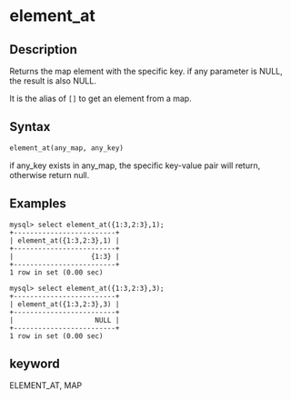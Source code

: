 # element_at

## Description

Returns the map element with the specific key. if any parameter is NULL, the result is also NULL.

It is the alias of `[]` to get an element from a map.

## Syntax

```Haskell
element_at(any_map, any_key)
```
if any_key exists in any_map, the specific key-value pair will return, otherwise return null.

## Examples

```plain text
mysql> select element_at({1:3,2:3},1);
+-------------------------+
| element_at({1:3,2:3},1) |
+-------------------------+
|                   {1:3} |
+-------------------------+
1 row in set (0.00 sec)

mysql> select element_at({1:3,2:3},3);
+-------------------------+
| element_at({1:3,2:3},3) |
+-------------------------+
|                    NULL |
+-------------------------+
1 row in set (0.00 sec)

```

## keyword

ELEMENT_AT, MAP
